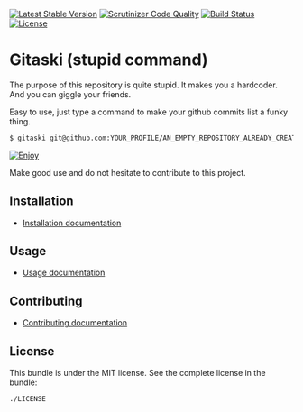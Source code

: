 [![Latest Stable Version](https://poser.pugx.org/lucascherifi/gitaski/v/stable)](https://packagist.org/packages/lucascherifi/gitaski) [![Scrutinizer Code Quality](https://scrutinizer-ci.com/g/lucascherifi/gitaski/badges/quality-score.png?b=master)](https://scrutinizer-ci.com/g/lucascherifi/gitaski/?branch=master) [![Build Status](https://travis-ci.org/lucascherifi/gitaski.svg?branch=master)](https://travis-ci.org/lucascherifi/gitaski) [![License](https://poser.pugx.org/lucascherifi/gitaski/license)](https://packagist.org/packages/lucascherifi/gitaski)

Gitaski (stupid command)
========================

The purpose of this repository is quite stupid. It makes you a hardcoder. And you can giggle your friends.

Easy to use, just type a command to make your github commits list a funky thing.

```bash
$ gitaski git@github.com:YOUR_PROFILE/AN_EMPTY_REPOSITORY_ALREADY_CREATED.git --use_text=Enjoy --force
```

[![Enjoy](https://github.com/lucascherifi/gitaski/blob/master/doc/enjoy.png)](https://github.com/lucascherifi/gitaski/blob/master/doc/install.md)

Make good use and do not hesitate to contribute to this project.

Installation
------------

- [Installation documentation](https://github.com/lucascherifi/gitaski/blob/master/doc/install.md)

Usage
-----

- [Usage documentation](https://github.com/lucascherifi/gitaski/blob/master/doc/usage.md)


Contributing
------------

- [Contributing documentation](https://github.com/lucascherifi/gitaski/blob/master/doc/contributing.md)

License
-------

This bundle is under the MIT license. See the complete license in the bundle:

    ./LICENSE